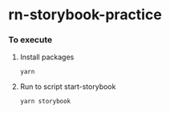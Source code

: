 # rn-storybook-practice
### To execute
1. Install packages  
    ```
    yarn
    ```   
2. Run to script start-storybook  
    ```
    yarn storybook
    ```   
